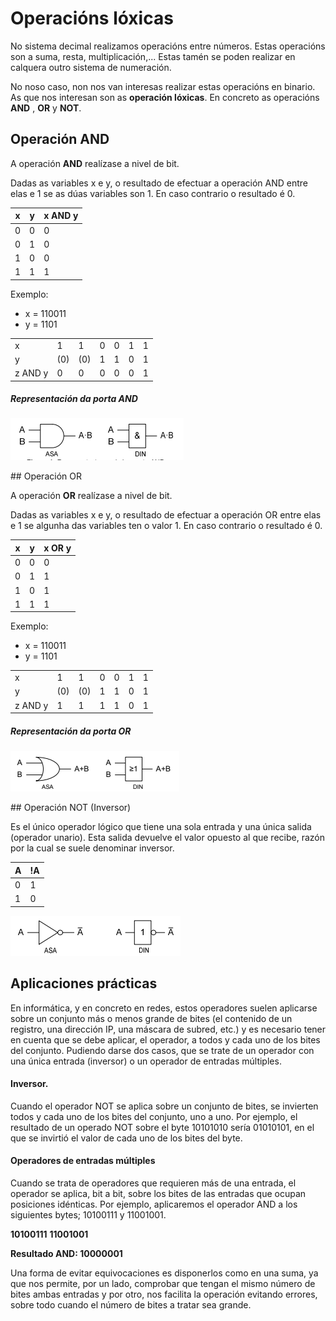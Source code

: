# Operacións lóxicas

No sistema decimal realizamos operacións entre números. Estas operacións son a suma, resta, multiplicación,... Estas tamén se poden realizar en calquera outro sistema de numeración.

No noso caso, non nos van interesas realizar estas operacións en binario. As que nos interesan son as **operación lóxicas**. En concreto as operacións **AND**  , **OR** y **NOT**. 

## Operación AND

A operación **AND** realízase a nivel de bit.

Dadas as variables x e y, o resultado de efectuar a operación AND entre elas e 1 se as dúas variables son 1. En caso contrario o resultado é 0.

| x    | y    | x AND y |
| ---- | ---- | ------- |
| 0    | 0    | 0       |
| 0    | 1    | 0       |
| 1    | 0    | 0       |
| 1    | 1    | 1       |

Exemplo:

- x = 110011 
- y = 1101

|         |      |      |      |      |      |      |
| ------- | ---- | ---- | ---- | ---- | ---- | ---- |
| x       | 1    | 1    | 0    | 0    | 1    | 1    |
| y       | (0)  | (0)  | 1    | 1    | 0    | 1    |
| z AND y | 0    | 0    | 0    | 0    | 0    | 1    |

##### Representación da porta AND

![image-portaANd](images/operadorAnd.png)



## Operación OR 


A operación **OR** realízase a nivel de bit.

Dadas as variables x e y, o resultado de efectuar a operación OR entre elas e 1 se algunha das variables ten o valor 1. En caso contrario o resultado é 0.

| x    | y    | x OR y |
| ---- | ---- | ------ |
| 0    | 0    | 0      |
| 0    | 1    | 1      |
| 1    | 0    | 1      |
| 1    | 1    | 1      |

Exemplo:

- x = 110011 
- y = 1101

|         |      |      |      |      |      |      |
| ------- | ---- | ---- | ---- | ---- | ---- | ---- |
| x       | 1    | 1    | 0    | 0    | 1    | 1    |
| y       | (0)  | (0)  | 1    | 1    | 0    | 1    |
| z AND y | 1    | 1    | 1    | 1    | 0    | 1    |

##### Representación da porta OR

![image-portaOR](images/operadorOr.png)

## Operación NOT (Inversor) 

Es el único operador lógico que tiene una sola entrada y una única salida (operador unario). Esta salida devuelve el valor opuesto al que recibe, razón por la cual se suele denominar inversor.

| A    | !A   |
| ---- | ---- | 
| 0 | 1 | 
| 1 | 0 | 

![image-portaNot](images/operadorNot.png)

## Aplicaciones prácticas

En informática, y en concreto en redes, estos operadores suelen aplicarse sobre un conjunto más o menos grande de bites (el contenido de un registro, una dirección IP, una máscara de subred, etc.) y es necesario tener en cuenta que se debe aplicar, el operador, a todos y cada uno de los bites del conjunto. Pudiendo darse dos casos, que se trate de un operador con una única entrada (inversor) o un operador de entradas múltiples.
#### Inversor.

Cuando el operador NOT se aplica sobre un conjunto de bites, se invierten todos y cada uno de los bites del conjunto, uno a uno.
Por ejemplo, el resultado de un operado NOT sobre el byte 10101010 sería 01010101, en el que se invirtió el valor de cada uno
de los bites del byte.

#### Operadores de entradas múltiples

Cuando se trata de operadores que requieren más de una entrada, el operador se aplica, bit a bit, sobre los bites de las entradas que ocupan posiciones idénticas.
Por ejemplo, aplicaremos el operador AND a los siguientes bytes; 10100111 y 11001001.

**10100111** 
**11001001**

**Resultado AND: 10000001**

Una forma de evitar equivocaciones es disponerlos como en una suma, ya que nos permite, por un lado, comprobar que tengan el mismo número de bites ambas entradas y por otro, nos facilita la operación evitando errores, sobre todo cuando el número de bites a tratar sea grande.